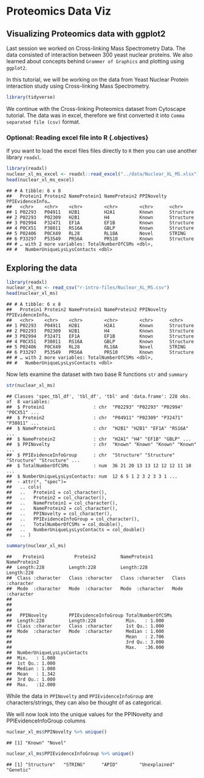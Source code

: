 # Proteomics Data Viz

## Visualizing Proteomics data with ggplot2




Last session we worked on Cross-linking Mass Spectrometry Data. The data consisted of interaction between 300 yeast nuclear proteins. 
We also learned about concepts behind `Grammer of Graphics` and plotting using `ggplot2`. 

In this tutorial, we will be working on the data from Yeast Nuclear Protein interaction study using Cross-linking Mass Spectrometry. 


```r
library(tidyverse)
```

We continue with the Cross-linking Proteomics dataset from Cytoscape tutorial.
The data was in excel, therefore we first converted it into `Comma separated file (csv)`  format.

### Optional: Reading excel file into R {.objectives}
If you want to load the excel files files directly to `R` then you can use another library `readxl`. 


```r
library(readxl)
nuclear_xl_ms_excel <- readxl::read_excel("../data/Nuclear_XL_MS.xlsx")
head(nuclear_xl_ms_excel)
```

```
## # A tibble: 6 x 8
##   Protein1 Protein2 NameProtein1 NameProtein2 PPINovelty PPIEvidenceInfo…
##   <chr>    <chr>    <chr>        <chr>        <chr>      <chr>           
## 1 P02293   P04911   H2B1         H2A1         Known      Structure       
## 2 P02293   P02309   H2B1         H4           Known      Structure       
## 3 P02994   P32471   EF1A         EF1B         Known      Structure       
## 4 P0CX51   P38011   RS16A        GBLP         Known      Structure       
## 5 P02406   P0CX49   RL28         RL18A        Novel      STRING          
## 6 P33297   P53549   PRS6A        PRS10        Known      Structure       
## # … with 2 more variables: TotalNumberOfCSMs <dbl>,
## #   NumberUniqueLysLysContacts <dbl>
```


## Exploring the data

```r
library(readxl)
nuclear_xl_ms <- read_csv("r-intro-files/Nuclear_XL_MS.csv")
head(nuclear_xl_ms)
```

```
## # A tibble: 6 x 8
##   Protein1 Protein2 NameProtein1 NameProtein2 PPINovelty PPIEvidenceInfo…
##   <chr>    <chr>    <chr>        <chr>        <chr>      <chr>           
## 1 P02293   P04911   H2B1         H2A1         Known      Structure       
## 2 P02293   P02309   H2B1         H4           Known      Structure       
## 3 P02994   P32471   EF1A         EF1B         Known      Structure       
## 4 P0CX51   P38011   RS16A        GBLP         Known      Structure       
## 5 P02406   P0CX49   RL28         RL18A        Novel      STRING          
## 6 P33297   P53549   PRS6A        PRS10        Known      Structure       
## # … with 2 more variables: TotalNumberOfCSMs <dbl>,
## #   NumberUniqueLysLysContacts <dbl>
```

Now lets examine the dataset with two base R functions `str` and `summary`


```r
str(nuclear_xl_ms)
```

```
## Classes 'spec_tbl_df', 'tbl_df', 'tbl' and 'data.frame':	228 obs. of  8 variables:
##  $ Protein1                  : chr  "P02293" "P02293" "P02994" "P0CX51" ...
##  $ Protein2                  : chr  "P04911" "P02309" "P32471" "P38011" ...
##  $ NameProtein1              : chr  "H2B1" "H2B1" "EF1A" "RS16A" ...
##  $ NameProtein2              : chr  "H2A1" "H4" "EF1B" "GBLP" ...
##  $ PPINovelty                : chr  "Known" "Known" "Known" "Known" ...
##  $ PPIEvidenceInfoGroup      : chr  "Structure" "Structure" "Structure" "Structure" ...
##  $ TotalNumberOfCSMs         : num  36 21 20 13 13 12 12 12 11 10 ...
##  $ NumberUniqueLysLysContacts: num  12 6 5 1 2 3 2 3 3 1 ...
##  - attr(*, "spec")=
##   .. cols(
##   ..   Protein1 = col_character(),
##   ..   Protein2 = col_character(),
##   ..   NameProtein1 = col_character(),
##   ..   NameProtein2 = col_character(),
##   ..   PPINovelty = col_character(),
##   ..   PPIEvidenceInfoGroup = col_character(),
##   ..   TotalNumberOfCSMs = col_double(),
##   ..   NumberUniqueLysLysContacts = col_double()
##   .. )
```

```r
summary(nuclear_xl_ms)
```

```
##    Protein1           Protein2         NameProtein1       NameProtein2      
##  Length:228         Length:228         Length:228         Length:228        
##  Class :character   Class :character   Class :character   Class :character  
##  Mode  :character   Mode  :character   Mode  :character   Mode  :character  
##                                                                             
##                                                                             
##                                                                             
##   PPINovelty        PPIEvidenceInfoGroup TotalNumberOfCSMs
##  Length:228         Length:228           Min.   : 1.000   
##  Class :character   Class :character     1st Qu.: 1.000   
##  Mode  :character   Mode  :character     Median : 1.000   
##                                          Mean   : 2.706   
##                                          3rd Qu.: 3.000   
##                                          Max.   :36.000   
##  NumberUniqueLysLysContacts
##  Min.   : 1.000            
##  1st Qu.: 1.000            
##  Median : 1.000            
##  Mean   : 1.342            
##  3rd Qu.: 1.000            
##  Max.   :12.000
```
While the data in `PPINovelty` and `PPIEvidenceInfoGroup` are characters/strings, they can also be thought of as categorical. 

We will now look into the unique values for the PPINovelty and PPIEvidenceInfoGroup columns


```r
nuclear_xl_ms$PPINovelty %>% unique()
```

```
## [1] "Known" "Novel"
```

```r
nuclear_xl_ms$PPIEvidenceInfoGroup %>% unique()
```

```
## [1] "Structure"   "STRING"      "APID"        "Unexplained" "Genetic"
```


